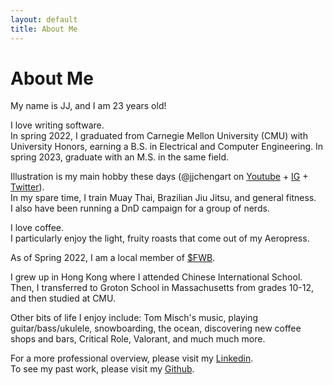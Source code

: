 ```yaml
---
layout: default
title: About Me
---
```

# About Me

My name is JJ, and I am 23 years old!

I love writing software. </br>
In spring 2022, I graduated from Carnegie Mellon University (CMU) with University Honors, earning a B.S. in Electrical and Computer Engineering.
In spring 2023, graduate with an M.S. in the same field.

Illustration is my main hobby these days (@jjchengart on [Youtube](https://www.youtube.com/channel/UCup1DEEy4xC6wqoiCwqqV3g) + [IG](https://www.instagram.com/jjchengart/) + [Twitter](https://twitter.com/jjchengart)).</br>
In my spare time, I train Muay Thai, Brazilian Jiu Jitsu, and general fitness.</br>
I also have been running a DnD campaign for a group of nerds.

I love coffee.</br>
I particularly enjoy the light, fruity roasts that come out of my Aeropress.

As of Spring 2022, I am a local member of [$FWB](https://fwb.help).

I grew up in Hong Kong where I attended Chinese International School. Then, I transferred to Groton School in Massachusetts from grades 10-12, and then studied at CMU.

Other bits of life I enjoy include: Tom Misch's music, playing guitar/bass/ukulele, snowboarding, the ocean, discovering new coffee shops and bars, Critical Role, Valorant, and much much more.

For a more professional overview, please visit my [Linkedin](https://www.linkedin.com/in/jchengjr77).</br>
To see my past work, please visit my [Github](https://github.com/jchengjr77).
